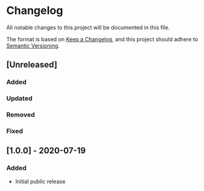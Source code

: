 # Changelog

All notable changes to this project will be documented in this file.

The format is based on [Keep a Changelog](https://keepachangelog.com/en/1.0.0/),
and this project should adhere to [Semantic Versioning](https://semver.org/spec/v2.0.0.html).

## [Unreleased]

### Added

### Updated

### Removed

### Fixed

## [1.0.0] - 2020-07-19

### Added

- Initial public release
